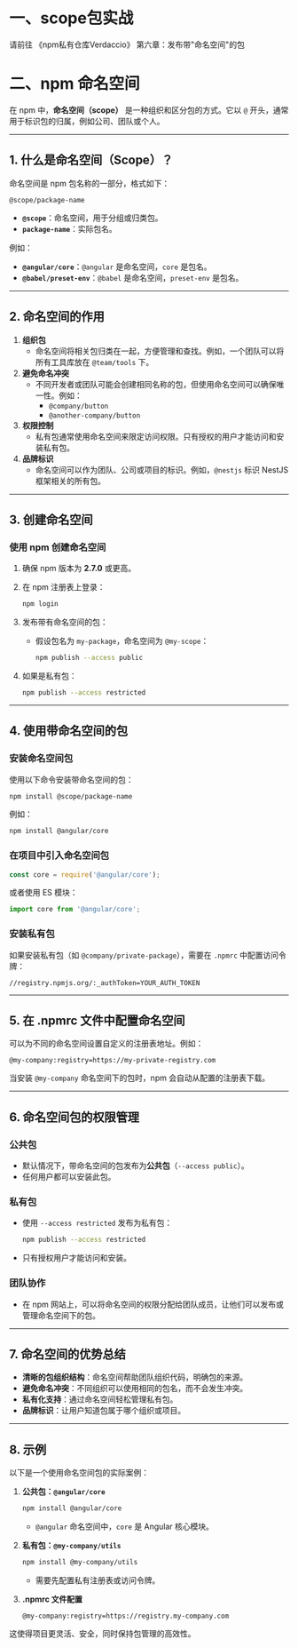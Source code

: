 # 一、scope包实战

请前往 《npm私有仓库Verdaccio》 第六章：发布带"命名空间"的包



# 二、npm 命名空间

在 npm 中，**命名空间（scope）** 是一种组织和区分包的方式。它以 `@` 开头，通常用于标识包的归属，例如公司、团队或个人。

------

## **1. 什么是命名空间（Scope）？**

命名空间是 npm 包名称的一部分，格式如下：

```plaintext
@scope/package-name
```

- **`@scope`**：命名空间，用于分组或归类包。
- **`package-name`**：实际包名。

例如：

- **`@angular/core`**：`@angular` 是命名空间，`core` 是包名。
- **`@babel/preset-env`**：`@babel` 是命名空间，`preset-env` 是包名。

------

## **2. 命名空间的作用**

1. **组织包**
    - 命名空间将相关包归类在一起，方便管理和查找。例如，一个团队可以将所有工具库放在 `@team/tools` 下。
2. **避免命名冲突**
    - 不同开发者或团队可能会创建相同名称的包，但使用命名空间可以确保唯一性。例如：
        - `@company/button`
        - `@another-company/button`
3. **权限控制**
    - 私有包通常使用命名空间来限定访问权限。只有授权的用户才能访问和安装私有包。
4. **品牌标识**
    - 命名空间可以作为团队、公司或项目的标识。例如，`@nestjs` 标识 NestJS 框架相关的所有包。

------

## **3. 创建命名空间**

### **使用 npm 创建命名空间**

1. 确保 npm 版本为 **2.7.0** 或更高。

2. 在 npm 注册表上登录：

    ```bash
    npm login
    ```

3. 发布带有命名空间的包：

    - 假设包名为 `my-package`，命名空间为 `@my-scope`：

        ```bash
        npm publish --access public
        ```

4. 如果是私有包：

    ```bash
    npm publish --access restricted
    ```

------

## **4. 使用带命名空间的包**

### **安装命名空间包**

使用以下命令安装带命名空间的包：

```bash
npm install @scope/package-name
```

例如：

```bash
npm install @angular/core
```

### **在项目中引入命名空间包**

```javascript
const core = require('@angular/core');
```

或者使用 ES 模块：

```javascript
import core from '@angular/core';
```

### **安装私有包**

如果安装私有包（如 `@company/private-package`），需要在 `.npmrc` 中配置访问令牌：

```plaintext
//registry.npmjs.org/:_authToken=YOUR_AUTH_TOKEN
```

------

## **5. 在 .npmrc 文件中配置命名空间**

可以为不同的命名空间设置自定义的注册表地址。例如：

```plaintext
@my-company:registry=https://my-private-registry.com
```

当安装 `@my-company` 命名空间下的包时，npm 会自动从配置的注册表下载。

------

## **6. 命名空间包的权限管理**

### **公共包**

- 默认情况下，带命名空间的包发布为**公共包**（`--access public`）。
- 任何用户都可以安装此包。

### **私有包**

- 使用 `--access restricted` 发布为私有包：

    ```bash
    npm publish --access restricted
    ```

- 只有授权用户才能访问和安装。

### **团队协作**

- 在 npm 网站上，可以将命名空间的权限分配给团队成员，让他们可以发布或管理命名空间下的包。

------

## **7. 命名空间的优势总结**

- **清晰的包组织结构**：命名空间帮助团队组织代码，明确包的来源。
- **避免命名冲突**：不同组织可以使用相同的包名，而不会发生冲突。
- **私有化支持**：通过命名空间轻松管理私有包。
- **品牌标识**：让用户知道包属于哪个组织或项目。

------

## **8. 示例**

以下是一个使用命名空间包的实际案例：

1. **公共包：`@angular/core`**

    ```bash
    npm install @angular/core
    ```

    - `@angular` 命名空间中，`core` 是 Angular 核心模块。

2. **私有包：`@my-company/utils`**

    ```bash
    npm install @my-company/utils
    ```

    - 需要先配置私有注册表或访问令牌。

3. **.npmrc 文件配置**

    ```plaintext
    @my-company:registry=https://registry.my-company.com
    ```

这使得项目更灵活、安全，同时保持包管理的高效性。